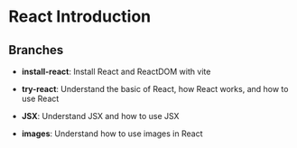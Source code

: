 # React Introduction

## Branches

- **install-react**: Install React and ReactDOM with vite
  
- **try-react**: Understand the basic of React, how React works, and how to use React
  
- **JSX**: Understand JSX and how to use JSX
  
- **images**: Understand how to use images in React
  
